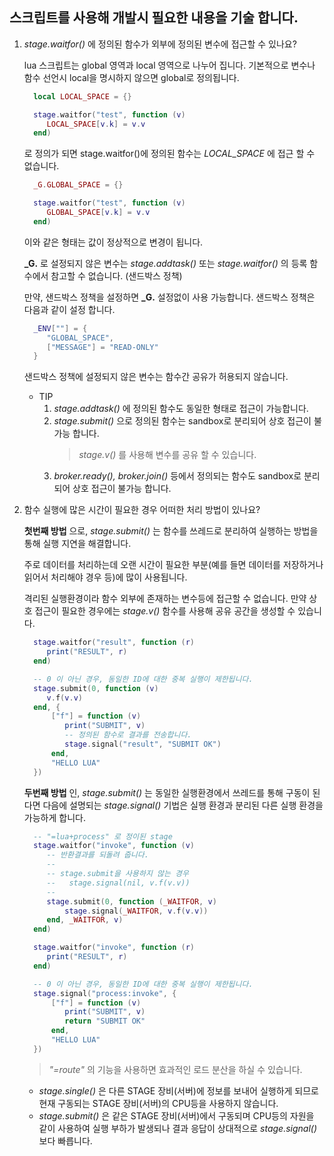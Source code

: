 ## 스크립트를 사용해 개발시 필요한 내용을 기술 합니다.

1. *stage.waitfor()* 에 정의된 함수가 외부에 정의된 변수에 접근할 수 있나요?

   lua 스크립트는 global 영역과 local 영역으로 나누어 집니다. 기본적으로 변수나 함수 선언시 local을 명시하지 않으면 global로 정의됩니다.
   
   ```lua
     local LOCAL_SPACE = {}

     stage.waitfor("test", function (v)
        LOCAL_SPACE[v.k] = v.v
     end)
   ```

   로 정의가 되면 stage.waitfor()에 정의된 함수는 *LOCAL_SPACE* 에 접근 할 수 없습니다.

   ```lua
     _G.GLOBAL_SPACE = {}

     stage.waitfor("test", function (v)
        GLOBAL_SPACE[v.k] = v.v
     end)
   ```

   이와 같은 형태는 값이 정상적으로 변경이 됩니다.

   **_G.** 로 설정되지 않은 변수는 *stage.addtask()* 또는 *stage.waitfor()* 의 등록 함수에서 참고할 수 없습니다. (샌드박스 정책)

   만약, 샌드박스 정책을 설정하면 **_G.** 설정없이 사용 가능합니다.
   샌드박스 정책은 다음과 같이 설정 합니다. 

   ```lua
     _ENV[""] = {
        "GLOBAL_SPACE", 
        ["MESSAGE"] = "READ-ONLY"
     }
   ```

   샌드박스 정책에 설정되지 않은 변수는 함수간 공유가 허용되지 않습니다.

   * TIP
     1. *stage.addtask()* 에 정의된 함수도 동일한 형태로 접근이 가능합니다.
     1. *stage.submit()* 으로 정의된 함수는 sandbox로 분리되어 상호 접근이 불가능 합니다.
        > *stage.v()* 를 사용해 변수를 공유 할 수 있습니다.
     1. *broker.ready(), broker.join()* 등에서 정의되는 함수도 sandbox로 분리되어 상호 접근이 불가능 합니다.
   
1. 함수 실행에 많은 시간이 필요한 경우 어떠한 처리 방법이 있나요?

   **첫번째 방법** 으로, *stage.submit()* 는 함수를 쓰레드로 분리하여 실행하는 방법을 통해 실행 지연을 해결합니다.

   주로 데이터를 처리하는데 오랜 시간이 필요한 부분(예를 들면 데이터를 저장하거나 읽어서 처리해야 경우 등)에 많이 사용됩니다.

   격리된 실행환경이라 함수 외부에 존재하는 변수등에 접근할 수 없습니다. 만약 상호 접근이 필요한 경우에는 *stage.v()* 함수를 사용해 공유 공간을 생성할 수 있습니다.

   ```lua
     stage.waitfor("result", function (r)
        print("RESULT", r)
     end)

     -- 0 이 아닌 경우, 동일한 ID에 대한 중복 실행이 제한됩니다.
     stage.submit(0, function (v)
        v.f(v.v)
     end, { 
         ["f"] = function (v)
            print("SUBMIT", v)
            -- 정의된 함수로 결과를 전송합니다.
            stage.signal("result", "SUBMIT OK")
         end,
         "HELLO LUA"
     })
   ```

   **두번째 방법** 인, *stage.submit()* 는 동일한 실행환경에서 쓰레드를 통해 구동이 된다면 다음에 설명되는 *stage.signal()* 기법은 실행 환경과 분리된  다른 실행 환경을 가능하게 합니다.
   
   ```lua
     -- "=lua+process" 로 정이된 stage
     stage.waitfor("invoke", function (v)
        -- 반환결과를 되돌려 줍니다.
        --
        -- stage.submit을 사용하지 않는 경우
        --   stage.signal(nil, v.f(v.v))
        --
        stage.submit(0, function (_WAITFOR, v)
            stage.signal(_WAITFOR, v.f(v.v))
        end, _WAITFOR, v)
     end)
   ```

   ```lua
     stage.waitfor("invoke", function (r)
        print("RESULT", r)
     end)

     -- 0 이 아닌 경우, 동일한 ID에 대한 중복 실행이 제한됩니다.
     stage.signal("process:invoke", { 
         ["f"] = function (v)
            print("SUBMIT", v)
            return "SUBMIT OK"
         end,
         "HELLO LUA"
     })
   ```
   > *"=route"* 의 기능을 사용하면 효과적인 로드 분산을 하실 수 있습니다.

   * *stage.single()* 은 다른 STAGE 장비(서버)에 정보를 보내어 실행하게 되므로 현재 구동되는 STAGE 장비(서버)의 CPU등을 사용하지 않습니다.
   * *stage.submit()* 은 같은 STAGE 장비(서버)에서 구동되며 CPU등의 자원을 같이 사용하여 실행 부하가 발생되나 결과 응답이 상대적으로 *stage.signal()* 보다 빠릅니다.
